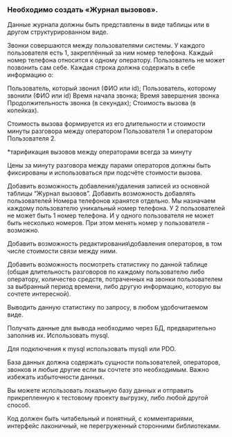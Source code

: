 ### Необходимо создать «Журнал вызовов».
Данные журнала должны быть представлены в виде таблицы или в другом структурированном виде.

Звонки совершаются между пользователями системы.
У каждого пользователя есть 1, закреплённый за ним номер телефона. Каждый номер телефона относится к одному оператору. Пользователь не может позвонить сам себе.
Каждая строка должна содержать в себе информацию о:

Пользователь, который звонил (ФИО или id);
Пользователь, которому звонили (ФИО или id)
Время начала звонка;
Время завершения звонка
Продолжительность звонка (в секундах);
Стоимость вызова (в копейках).

Стоимость вызова формируется из его длительности и стоимости минуты разговора между оператором Пользователя 1 и оператором Пользователя 2.

*тарификация вызовов между операторами всегда за минуту

Цены за минуту разговора между парами операторов должны быть фиксированы и использоваться при подсчёте стоимости вызова.

Добавить возможность добавления/удаления записей из основной таблицы “Журнал вызовов”.
Добавить возможность добавлять пользователей
Номера телефонов хранятся отдельно. Мы назначаем каждому пользователю уникальный номер телефона. У 2 пользователей не может быть 1 номер телефона. И у одного пользователя не может быть несколько номеров. При этом менять номер у пользователя - возможно.

Добавить возможность редактирования\добавления операторов, в том числе стоимости связи между ними.

Добавить возможность посмотреть статистику по данной таблице (общая длительность разговоров по каждому пользователю либо оператору, количество средств, потраченных на звонки пользователем за выбранный период времени, либо другую информацию, которую вы сочтете интересной).

Выводить данную статистику по запросу, в любом удобочитаемом виде.

Получать данные для вывода необходимо через БД, предварительно заполнив их. Использовать mysql.

Для подключения к mysql использовать mysqli или PDO.

База данных должна содержать сущности пользователей, операторов, звонков и любые другие если вы сочтете это необходимым. Важно избежать избыточности данных.

Вы можете использовать локальную базу данных и отправить прикрепленную к тестовому проекту выгрузку, либо любой другой способ.

Код должен быть читабельный и понятный, с комментариями, интерфейс лаконичный, не перегруженный сторонними библиотеками. 